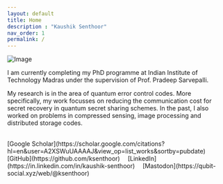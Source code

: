 ```yaml
---
layout: default
title: Home
description : "Kaushik Senthoor"
nav_order: 1
permalink: /
---
```


![Image](https://upload.wikimedia.org/wikipedia/commons/thumb/3/3c/Yin_and_Yang_symbol.svg/250px-Yin_and_Yang_symbol.svg.png)

I am currently completing my PhD programme at Indian Institute of Technology Madras under the supervision of Prof. Pradeep Sarvepalli.

My research is in the area of quantum error control codes. More specifically, my work focusses on reducing the communication cost for secret recovery in quantum secret sharing schemes. In the past, I also worked on problems in compressed sensing, image processing and distributed storage codes.

<br>
[Google Scholar](https://scholar.google.com/citations?hl=en&user=A2XSWuUAAAAJ&view_op=list_works&sortby=pubdate)
&emsp;[GitHub](https://github.com/ksenthoor)
&emsp;[LinkedIn](https://in.linkedin.com/in/kaushik-senthoor)
&emsp;[Mastodon](https://qubit-social.xyz/web/@ksenthoor)


